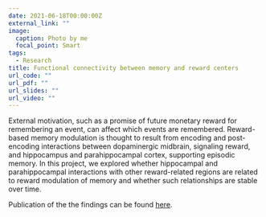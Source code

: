 ```yaml
---
date: 2021-06-18T00:00:00Z
external_link: ""
image:
  caption: Photo by me
  focal_point: Smart
tags: 
  - Research
title: Functional connectivity between memory and reward centers
url_code: ""
url_pdf: ""
url_slides: ""
url_video: ""
---
```


External motivation, such as a promise of future monetary reward for remembering an event, can affect which events are remembered. Reward-based memory modulation is thought to result from encoding and post-encoding interactions between dopaminergic midbrain, signaling reward, and hippocampus and parahippocampal cortex, supporting episodic memory. In this project, we explored whether hippocampal and parahippocampal interactions with other reward-related regions are related to reward modulation of memory and whether such relationships are stable over time.

Publication of the the findings can be found [here](https://link.springer.com/article/10.3758/s13415-019-00700-8).

